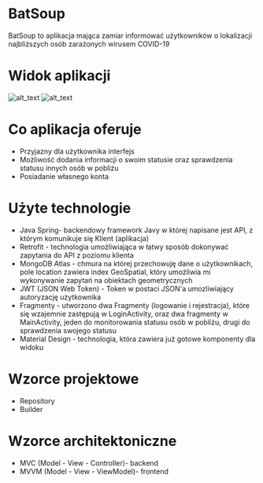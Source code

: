 # BatSoup

BatSoup to aplikacja mająca zamiar informować użytkowników o lokalizacji najbliższych osób zarażonych wirusem COVID-19


# Widok aplikacji
![alt_text](https://i.imgur.com/NzOe7Ebm.png) ![alt_text](https://i.imgur.com/2NMPm8Ym.png)


# Co aplikacja oferuje
  - Przyjazny dla użytkownika interfejs
  - Możliwość dodania informacji o swoim statusie oraz sprawdzenia statusu innych osób w pobliżu
  - Posiadanie własnego konta

# Użyte technologie
  - Java Spring- backendowy framework Javy w której napisane jest API, z którym komunikuje się Klient (aplikacja)
  - Retrofit - technologia umożliwiająca w łatwy sposób dokonywać zapytania do API z poziomu klienta
  - MongoDB Atlas - chmura na której przechowuję dane o użytkownikach, pole location zawiera index GeoSpatial, który umożliwia mi wykonywanie zapytań na obiektach geometrycznych
  - JWT (JSON Web Token) - Token w postaci JSON'a umozliwiający autoryzację użytkownika 
  - Fragmenty - utworzono dwa Fragmenty (logowanie i rejestracja), które się wzajemnie zastępują w LoginActivity, oraz dwa fragmenty w MainActivity, jeden do monitorowania statusu osób w pobliżu, drugi do sprawdzenia swojego statusu
  - Material Design - technologia, która zawiera już gotowe komponenty dla widoku

# Wzorce projektowe
- Repository
- Builder

# Wzorce architektoniczne
- MVC (Model - View - Controller)- backend
- MVVM (Model - View - ViewModel)- frontend 

